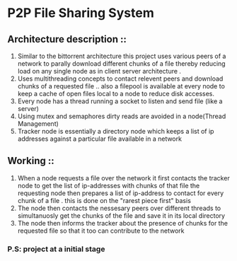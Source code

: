 # P2P File Sharing System
## Architecture description ::
1. Similar to the bittorrent architecture this project uses various peers of a network to parally download different chunks of a file thereby reducing load on any single node 
as in client server architecture .
2. Uses multithreading concepts to contact relevent peers and download chunks of a requested file .. also a filepool is available at every node to keep a cache of open files
 local to a node to reduce disk accesses.
3. Every node has a thread running  a socket to listen and send file (like a server)
4. Using mutex and semaphores dirty reads are avoided in a node(Thread Management)
5. Tracker node is essentially a directory node which keeps a list of ip addresses against a particular file available in a network

## Working ::
1. When a node requests a file over the network it first contacts the tracker node to get the list of ip-addresses with chunks of that file
   the requesting node then prepares a list of ip-address to contact for every chunk of a file . this is done on the "rarest piece first" basis
2. The node then contacts the nessesary peers over different threads to simultanuosly get the chunks of the file and save it in its local directory
3. The node then informs the tracker about the presence of chunks for the requested file so that it too can contribute to the network

### P.S: project at a initial stage
